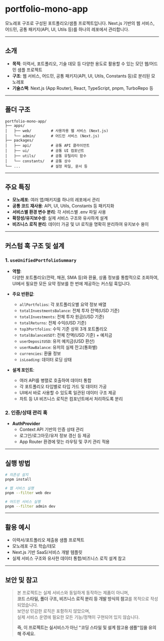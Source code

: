 # portfolio-mono-app

모노레포 구조로 구성된 포트폴리오/샘플 프로젝트입니다. Next.js 기반의 웹 서비스, 어드민, 공통 패키지(API, UI, Utils 등)를 하나의 레포에서 관리합니다.

---

## 소개

- **목적**: 이력서, 포트폴리오, 기술 데모 등 다양한 용도로 활용할 수 있는 모던 웹/어드민 샘플 프로젝트
- **구조**: 웹 서비스, 어드민, 공통 패키지(API, UI, Utils, Constants 등)로 분리된 모노레포
- **기술스택**: Next.js (App Router), React, TypeScript, pnpm, TurboRepo 등

---

## 폴더 구조

```
portfolio-mono-app/
├── apps/
│   ├── web/         # 사용자용 웹 서비스 (Next.js)
│   └── admin/       # 어드민 서비스 (Next.js)
├── packages/
│   ├── api/         # 공통 API 클라이언트
│   ├── ui/          # 공통 UI 컴포넌트
│   ├── utils/       # 공통 유틸리티 함수
│   └── constants/   # 공통 상수
└── ...              # 설정 파일, 문서 등
```

---

## 주요 특징

- **모노레포**: 여러 앱/패키지를 하나의 레포에서 관리
- **공통 코드 재사용**: API, UI, Utils, Constants 등 패키지화
- **서비스별 환경 변수 분리**: 각 서비스별 .env 파일 사용
- **확장성/유지보수성**: 실제 서비스 구조와 유사하게 설계
- **비즈니스 로직 분리**: 데이터 가공 및 UI 로직을 명확히 분리하여 유지보수 용이

---

## 커스텀 훅 구조 및 설계

### 1. `useUnifiedPortfolioSummary`

- **역할**:  
  다양한 포트폴리오(전략, 채권, SMA 등)와 환율, 상품 정보를 통합적으로 조회하여,  
  UI에서 필요한 모든 요약 정보를 한 번에 제공하는 커스텀 훅입니다.

- **주요 반환값**:

  - `allPortfolios`: 각 포트폴리오별 요약 정보 배열
  - `totalInvestmentsBalance`: 전체 투자 잔액(USD 기준)
  - `totalInvestments`: 전체 투자 원금(USD 기준)
  - `totalReturns`: 전체 수익(USD 기준)
  - `top3Portfolios`: 수익 기준 상위 3개 포트폴리오
  - `totalBalanceUSDT`: 전체 잔액(USD 기준) + 예치금
  - `userDepositUSD`: 유저 예치금(USD 환산)
  - `userRawBalance`: 유저의 실제 잔고(통화별)
  - `currencies`: 환율 정보
  - `isLoading`: 데이터 로딩 상태

- **설계 포인트**:
  - 여러 API를 병렬로 호출하여 데이터 통합
  - 각 포트폴리오 타입별로 타입 가드 및 데이터 가공
  - UI에서 바로 사용할 수 있도록 일관된 데이터 구조 제공
  - 차트 등 UI 비즈니스 로직은 컴포넌트에서 처리하도록 분리

### 2. 인증/상태 관리 훅

- **AuthProvider**
  - Context API 기반의 인증 상태 관리
  - 로그인/로그아웃/유저 정보 갱신 등 제공
  - App Router 환경에 맞는 라우팅 및 쿠키 관리 적용

---

## 실행 방법

```bash
# 의존성 설치
pnpm install

# 웹 서비스 실행
pnpm --filter web dev

# 어드민 서비스 실행
pnpm --filter admin dev
```

---

## 활용 예시

- 이력서/포트폴리오 제출용 샘플 프로젝트
- 모노레포 구조 학습/데모
- Next.js 기반 SaaS/서비스 개발 템플릿
- 실제 서비스 구조와 유사한 데이터 통합/비즈니스 로직 설계 참고

---

## 보안 및 참고

> 본 프로젝트는 실제 서비스와 동일하게 동작하는 제품이 아니며,  
> **코드 스타일, 폴더 구조, 비즈니스 로직 분리 등 개발 방식의 참고**를 목적으로 작성되었습니다.  
> 보안상 민감한 로직은 포함하지 않았으며,  
> 실제 서비스 운영에 필요한 모든 기능/정책이 구현되어 있지 않습니다.
>
> **즉, 이 프로젝트는 실서비스가 아닌 "코딩 스타일 및 설계 참고용 샘플"임을 유의해 주세요.**
